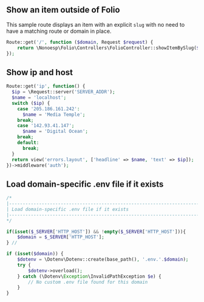 ## Show an item outside of Folio

This sample route displays an item with an explicit `slug` with no need to have a matching route or domain in place.

```php
Route::get('/', function ($domain, Request $request) {
    return \Nonoesp\Folio\Controllers\FolioController::showItemBySlug($domain, $request, 'sketches');
});
```

## Show ip and host

```php
Route::get('ip', function() {
  $ip = \Request::server('SERVER_ADDR');
  $name = 'localhost';
  switch ($ip) {
    case '205.186.161.242':
      $name = 'Media Temple';
    break;
    case '142.93.41.147';
      $name = 'Digital Ocean';
    break;
    default:
      break;
  }
  return view('errors.layout', ['headline' => $name, 'text' => $ip]);
})->middleware('auth');
```

## Load domain-specific .env file if it exists

```php
/*
|--------------------------------------------------------------------------
| Load domain-specific .env file if it exists
|--------------------------------------------------------------------------
*/

if(isset($_SERVER['HTTP_HOST']) && !empty($_SERVER['HTTP_HOST'])){
    $domain = $_SERVER['HTTP_HOST'];
} //

if (isset($domain)) {
    $dotenv = \Dotenv\Dotenv::create(base_path(), '.env.'.$domain);
    try {
        $dotenv->overload();
    } catch (\Dotenv\Exception\InvalidPathException $e) {
        // No custom .env file found for this domain
    }
}
```
